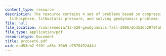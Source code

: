 ```yaml
---
content_type: resource
description: The resource contains 4 set of problems based on compressive force on
  lithosphere, lithostatic pressure, and solving geodynamics problems.
file: null
file_location: /coursemedia/12-520-geodynamics-fall-2006/dbd53eb29f0fa85c30b9d7570492d44d_probset6.pdf
file_type: application/pdf
resourcetype: Document
title: probset6.pdf
uid: dbd53eb2-9f0f-a85c-30b9-d7570492d44d
---
```

